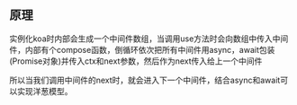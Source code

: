 ## 原理  
实例化koa时内部会生成一个中间件数组，当调用use方法时会向数组中传入中间件，内部有个compose函数，倒循环依次把所有中间件用async，await包装(Promise对象)并传入ctx和next参数，然后作为next传入给上一个中间件  
  
所以当我们调用中间件的next时，就会进入下一个中间件，结合async和await可以实现洋葱模型。